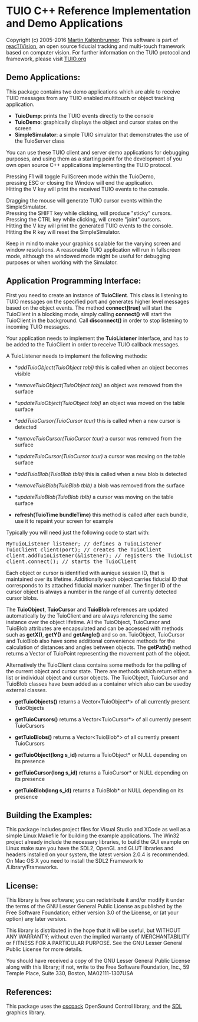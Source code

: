 # TUIO C++ Reference Implementation and Demo Applications

Copyright (c) 2005-2016 [Martin Kaltenbrunner](http://modin.yuri.at/). 
This software is part of 
[reacTIVision](http://reactivision.sourceforge.net/), an open source 
fiducial tracking and multi-touch framework based on computer vision. 
For further information on the TUIO protocol and framework, please visit 
[TUIO.org](http://www.tuio.org/)

## Demo Applications:

This package contains two demo applications which are able to receive 
TUIO messages from any TUIO enabled multitouch or object tracking 
application.

*   **TuioDump**: prints the TUIO events directly to the console
*   **TuioDemo**: graphically displays the object and cursor states on 
the screen
*   **SimpleSimulator**: a simple TUIO simulator that demonstrates the 
use of the TuioServer class

You can use these TUIO client and server demo applications for debugging 
purposes, and using them as a starting point for the development of you 
own open source C++ applications implementing the TUIO protocol.

Pressing F1 will toggle FullScreen mode within the TuioDemo,  
pressing ESC or closing the Window will end the application.  
Hitting the V key will print the received TUIO events to the console.

Dragging the mouse will generate TUIO cursor events within the 
SimpleSimulator.  
Pressing the SHIFT key while clicking, will produce "sticky" cursors.  
Pressing the CTRL key while clicking, will create "joint" cursors.  
Hitting the V key will print the generated TUIO events to the console.  
Hitting the R key will reset the SimpleSimulator.

Keep in mind to make your graphics scalable for the varying screen and 
window resolutions. A reasonable TUIO application will run in fullscreen 
mode, although the windowed mode might be useful for debugging purposes 
or when working with the Simulator.

## Application Programming Interface:

First you need to create an instance of **TuioClient**. This class is 
listening to TUIO messages on the specified port and generates higher 
level messages based on the object events. The method **connect(true)** 
will start the TuioClient in a blocking mode, simply calling 
**connect()** will start the TuioClient in the background. Call 
**disconnect()** in order to stop listening to incoming TUIO messages.

Your application needs to implement the **TuioListener** interface, and 
has to be added to the TuioClient in order to receive TUIO callback 
messages.

A TuioListener needs to implement the following methods:

*   **addTuioObject(TuioObject *tobj)** this is called when an object 
becomes visible
*   **removeTuioObject(TuioObject *tobj)** an object was removed from 
the surface
*   **updateTuioObject(TuioObject *tobj)** an object was moved on the 
table surface

*   **addTuioCursor(TuioCursor *tcur)** this is called when a new cursor 
is detected
*   **removeTuioCursor(TuioCursor *tcur)** a cursor was removed from the 
surface
*   **updateTuioCursor(TuioCursor *tcur)** a cursor was moving on the 
table surface

*   **addTuioBlob(TuioBlob *tblb)** this is called when a new blob is 
detected
*   **removeTuioBlob(TuioBlob *tblb)** a blob was removed from the 
surface
*   **updateTuioBlob(TuioBlob *tblb)** a cursor was moving on the table 
surface

*   **refresh(TuioTime bundleTime)** this method is called after each 
bundle, use it to repaint your screen for example

Typically you will need just the following code to start with:

<pre>MyTuioListener listener; // defines a TuioListener
TuioClient client(port); // creates the TuioClient
client.addTuioListener(&listener); // registers the TuioListener
client.connect(); // starts the TuioClient
</pre>

Each object or cursor is identified with aunique session ID, that is 
maintained over its lifetime. Additionally each object carries fiducial 
ID that corresponds to its attached fiducial marker number. The finger 
ID of the cursor object is always a number in the range of all currently 
detected cursor blobs.

The **TuioObject**, **TuioCursor** and **TuioBlob** references are 
updated automatically by the TuioClient and are always referencing the 
same instance over the object lifetime. All the TuioObject, TuioCursor 
and TuioBlob attributes are encapsulated and can be accessed with 
methods such as **getX()**, **getY()** and **getAngle()** and so on. 
TuioObject, TuioCursor and TuioBlob also have some additional 
convenience methods for the calculation of distances and angles between 
objects. The **getPath()** method returns a Vector of TuioPoint 
representing the movement path of the object.

Alternatively the TuioClient class contains some methods for the polling 
of the current object and cursor state. There are methods which return 
either a list or individual object and cursor objects. The TuioObject, 
TuioCursor and TuioBlob classes have been added as a container which 
also can be usedby external classes.

*   **getTuioObjects()** returns a Vector<TuioObject*> of all currently 
present TuioObjects
*   **getTuioCursors()** returns a Vector<TuioCursor*> of all currently 
present TuioCursors
*   **getTuioBlobs()** returns a Vector<TuioBlob*> of all currently 
present TuioCursors

*   **getTuioObject(long s_id)** returns a TuioObject* or NULL depending 
on its presence
*   **getTuioCursor(long s_id)** returns a TuioCursor* or NULL depending 
on its presence
*   **getTuioBlob(long s_id)** returns a TuioBlob* or NULL depending on 
its presence

## Building the Examples:

This package includes project files for Visual Studio and XCode as well 
as a simple Linux Makefile for building the example applications. The 
Win32 project already include the necessary libraries, to build the GUI 
example on Linux make sure you have the SDL2, OpenGL and GLUT libraries 
and headers installed on your system, the latest version 2.0.4 is 
recommended. On Mac OS X you need to install the SDL2 Framework to 
/Library/Frameworks.

## License:

This library is free software; you can redistribute it and/or modify it 
under the terms of the GNU Lesser General Public License as published by 
the Free Software Foundation; either version 3.0 of the License, or (at 
your option) any later version.

This library is distributed in the hope that it will be useful, but 
WITHOUT ANY WARRANTY; without even the implied warranty of 
MERCHANTABILITY or FITNESS FOR A PARTICULAR PURPOSE. See the GNU Lesser 
General Public License for more details.

You should have received a copy of the GNU Lesser General Public License 
along with this library; if not, write to the Free Software Foundation, 
Inc., 59 Temple Place, Suite 330, Boston, MA02111-1307USA

## References:

This package uses the [oscpack](http://www.rossbencina.com/code/oscpack) 
OpenSound Control library, and the [SDL](http://www.libsdl.org/) 
graphics library.

